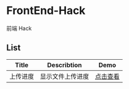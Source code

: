 # FrontEnd-Hack
前端 Hack

## List
|Title             |Describtion                 |Demo                                                             |
|------------------|----------------------------|-----------------------------------------------------------------|
|上传进度           |显示文件上传进度             |[点击查看](http://pwcong.me/FrontEnd-Hack/src/upload-progress)    |
